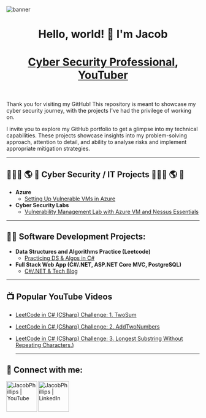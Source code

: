 ![banner]()
<h1 align="center">Hello, world! 👋 I'm Jacob</h1>
<h1 align="center"><a href="https://www.linkedin.com/in/jp-cybersec/">Cyber Security Professional</a>, <a href="https://www.youtube.com/@JumpPointSec">YouTuber</a></h1>

 <br />

 Thank you for visiting my GitHub! This repository is meant to showcase my cyber security journey, with the projects I've had the privilege of working on.

I invite you to explore my GitHub portfolio to get a glimpse into my technical capabilities. These projects showcase insights into my problem-solving approach, attention to detail, and ability to analyse risks and implement appropriate mitigation strategies.



---

<h2>👨🏻‍💻 🌎 🔐 Cyber Security / IT Projects 👨🏻‍💻 🌎 🔐</h2>

  - <b>Azure</b>
    - [Setting Up Vulnerable VMs in Azure](https://github.com/jacobrphillips/Azure-VM-Honeypot/blob/main/README.md)
  - <b>Cyber Security Labs</b>
    - [Vulnerability Management Lab with Azure VM and Nessus Essentials](https://github.com/jacobrphillips/Vulnerability-Management-Lab/blob/main/README.md)
    
 ---

<h2>👨‍💻 Software Development Projects:</h2>
 
- <b>Data Structures and Algorithms Practice (Leetcode)</b>
  - [Practicing DS & Algos in C#](https://github.com/jacobrphillips/LeetCode)
- <b>Full Stack Web App (C#/.NET, ASP.NET Core MVC, PostgreSQL)</b>
  - [C#/.NET & Tech Blog](https://github.com/jacobrphillips/YoutubeBlog)</i>

 ---

<h2>📺 Popular YouTube Videos</h2>

- [LeetCode in C# (CSharp) Challenge: 1. TwoSum](https://youtu.be/kIfHPHSKj4o?si=1Bqmc5L4TaPvX3pv)
- [LeetCode in C# (CSharp) Challenge: 2. AddTwoNumbers](https://youtu.be/XA3pzsq8Oew?si=ynzLB0HYA4E56IAH)
- [LeetCode in C# (CSharp) Challenge: 3. Longest Substring Without Repeating Characters.)](https://youtu.be/_ItuEVsvK_c?si=HvpmTJ8GViGB2zv4)
  
  ---

<h2> 🤳 Connect with me:</h2>

[<img align="left" alt="JacobPhillips | YouTube" width="80px" src="https://www.cdnlogo.com/logos/y/57/youtube-icon.svg" />][youtube]
[<img align="left" alt="JacobPhillips | LinkedIn" width="80px" src="https://www.cdnlogo.com/logos/l/78/linkedin-icon.svg" />][linkedin]

[youtube]: https://www.youtube.com/@JumpPointSec
[linkedin]: https://www.linkedin.com/in/jp-cybersec/

<!--
**jacobrphillips/jacobrphillips** is a ✨ _special_ ✨ repository because its `README.md` (this file) appears on your GitHub profile.

Here are some ideas to get you started:

- 🔭 I’m currently working on ...
- 🌱 I’m currently learning ...
- 👯 I’m looking to collaborate on ...
- 🤔 I’m looking for help with ...
- 💬 Ask me about ...
- 📫 How to reach me: ...
- 😄 Pronouns: ...
- ⚡ Fun fact: ...
-->
